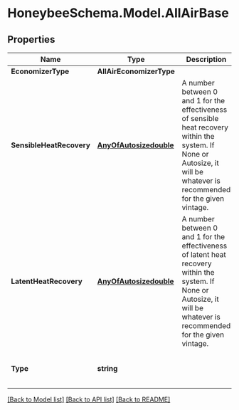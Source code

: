 
# HoneybeeSchema.Model.AllAirBase

## Properties

Name | Type | Description | Notes
------------ | ------------- | ------------- | -------------
**EconomizerType** | **AllAirEconomizerType** |  | [optional] 
**SensibleHeatRecovery** | [**AnyOfAutosizedouble**](AnyOfAutosizedouble.md) | A number between 0 and 1 for the effectiveness of sensible heat recovery within the system. If None or Autosize, it will be whatever is recommended for the given vintage. | [optional] 
**LatentHeatRecovery** | [**AnyOfAutosizedouble**](AnyOfAutosizedouble.md) | A number between 0 and 1 for the effectiveness of latent heat recovery within the system. If None or Autosize, it will be whatever is recommended for the given vintage. | [optional] 
**Type** | **string** |  | [optional] [readonly] [default to "_AllAirBase"]

[[Back to Model list]](../README.md#documentation-for-models)
[[Back to API list]](../README.md#documentation-for-api-endpoints)
[[Back to README]](../README.md)

